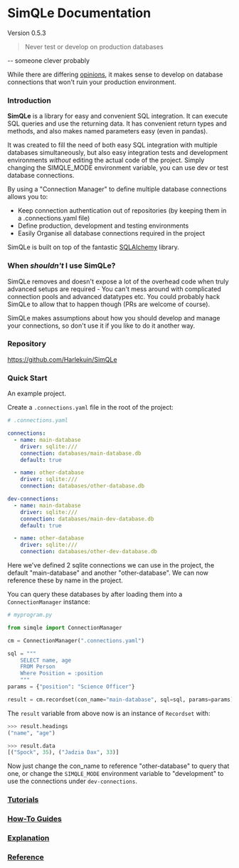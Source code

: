 # SimQLe Documentation

Version 0.5.3

> Never test or develop on production databases
 
 -- someone clever probably 
 
While there are differing [opinions](https://opensource.com/article/19/5/dont-test-production),
it makes sense to develop on database connections that won't ruin your production environment.


### Introduction

**SimQLe** is a library for easy and convenient SQL integration.
It can execute SQL queries and use the returning data. It has convenient return 
types and methods, and also makes named parameters easy (even in pandas).

It was created to fill the need of both easy SQL integration with multiple
databases simultaneously, but also easy integration tests and development 
environments _without_ editing the actual code of the project. Simply changing
the SIMQLE_MODE environment variable, you can use dev or test database 
connections.
 
By using a "Connection Manager" to define multiple database connections allows you to:

 - Keep connection authentication out of repositories (by keeping them in a 
 .connections.yaml file)
 - Define production, development and testing environments
 - Easily Organise all database connections required in the project 
 

SimQLe is built on top of the fantastic [SQLAlchemy](https://www.sqlalchemy.org/)
library. 

### When _shouldn't_ I use SimQLe?

SimQLe removes and doesn't expose a lot of the overhead code when truly advanced
setups are required - You can't mess around with complicated connection pools
and advanced datatypes etc. You could probably hack SimQLe to allow that to
happen though (PRs are welcome of course).

SimQLe makes assumptions about how you should develop and manage your 
connections, so don't use it if you like to do it another way.


### Repository

https://github.com/Harlekuin/SimQLe

### Quick Start

An example project.

Create a `.connections.yaml` file in the root of the project:

```yaml
# .connections.yaml

connections:
  - name: main-database
    driver: sqlite:///
    connection: databases/main-database.db
    default: true

  - name: other-database
    driver: sqlite:///
    connection: databases/other-database.db

dev-connections:
  - name: main-database
    driver: sqlite:///
    connection: databases/main-dev-database.db
    default: true

  - name: other-database
    driver: sqlite:///
    connection: databases/other-dev-database.db
```

Here we've defined 2 sqlite connections we can use in the project, 
the default "main-database" and another "other-database". We can now
reference these by name in the project.

You can query these databases by after loading them into a 
`ConnectionManager` instance:

```python
# myprogram.py

from simqle import ConnectionManager

cm = ConnectionManager(".connections.yaml")

sql = """
    SELECT name, age
    FROM Person
    Where Position = :position
    """
params = {"position": "Science Officer"}

result = cm.recordset(con_name="main-database", sql=sql, params=params)
```

The `result` variable from above now is an instance of `Recordset` with:

```python
>>> result.headings
("name", "age")

>>> result.data
[("Spock", 35), ("Jadzia Dax", 33)]
```

Now just change the con_name to reference "other-database" to query that one, 
or change the `SIMQLE_MODE` environment variable to "development" to use the 
connections under `dev-connections`.

### [Tutorials](/tutorials)
### [How-To Guides](/how-to-guides)
### [Explanation](/explanation)
### [Reference](/references)


